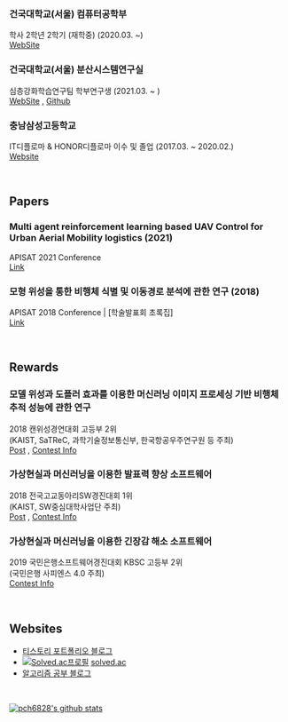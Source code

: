 ### **건국대학교(서울) 컴퓨터공학부**
학사 2학년 2학기 (재학중) (2020.03. ~) <br>
[WebSite](http://cse.konkuk.ac.kr/main.do)

### **건국대학교(서울) 분산시스템연구실**
심층강화학습연구팀 학부연구생 (2021.03. ~ ) <br>
[WebSite](https://dmslab-konkuk.github.io/) , [Github](https://github.com/dmslab-konkuk)

### **충남삼성고등학교**
IT디플로마 & HONOR디플로마 이수 및 졸업 (2017.03. ~ 2020.02.) <br>
[Website](https://cnsa.hs.kr/hpw)

<br>

## Papers
### Multi agent reinforcement learning based UAV Control for Urban Aerial Mobility logistics (2021)
APISAT 2021 Conference <br>
[Link](https://apisat2021.org/)

### 모형 위성을 통한 비행체 식별 및 이동경로 분석에 관한 연구 (2018)
APISAT 2018 Conference | [학술발표회 초록집] <br>
[Link](http://ksas.or.kr/Publications/sub_05_11.asp) 

<br>

## Rewards
### 모델 위성과 도플러 효과를 이용한 머신러닝 이미지 프로세싱 기반 비행체 추적 성능에 관한 연구
2018 캔위성경연대회 고등부 2위 <br>
(KAIST, SaTReC, 과학기술정보통신부, 한국항공우주연구원 등 주최) <br>
[Post](https://deepdeepit.tistory.com/45) , [Contest Info](http://cansat.kaist.ac.kr/)

### 가상현실과 머신러닝을 이용한 발표력 향상 소프트웨어
2018 전국고교동아리SW경진대회 1위 <br>
(KAIST, SW중심대학사업단 주최) <br>
[Post](https://deepdeepit.tistory.com/50) , [Contest Info](https://www.highschool-swcontest.com/)

### 가상현실과 머신러닝을 이용한 긴장감 해소 소프트웨어
2019 국민은행소프트웨어경진대회 KBSC 고등부 2위 <br>
(국민은행 사피엔스 4.0 주최) <br>
[Contest Info](http://www.kbsccoding.com/)
 
<br>

## Websites

- [티스토리 포트폴리오 블로그](https://deepdeepit.tistory.com/)
- [![Solved.ac프로필](http://mazassumnida.wtf/api/mini/generate_badge?boj=leehe228)](https://solved.ac/profile/leehe228) [solved.ac](https://solved.ac/profile/leehe228/) 
- [알고리즘 공부 블로그](https://velog.io/@leehe228)

<br>

[![pch6828's github stats](https://github-readme-stats.vercel.app/api?username=leehe228&show_icons=true&include_all_commits=true&count_private=true)](https://github-readme-stats.vercel.app/api?username=leehe228)
